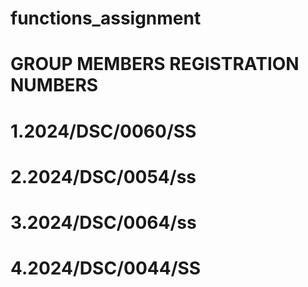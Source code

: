 # functions_assignment

# GROUP MEMBERS REGISTRATION NUMBERS
# 1.2024/DSC/0060/SS
# 2.2024/DSC/0054/ss
# 3.2024/DSC/0064/ss
# 4.2024/DSC/0044/SS
